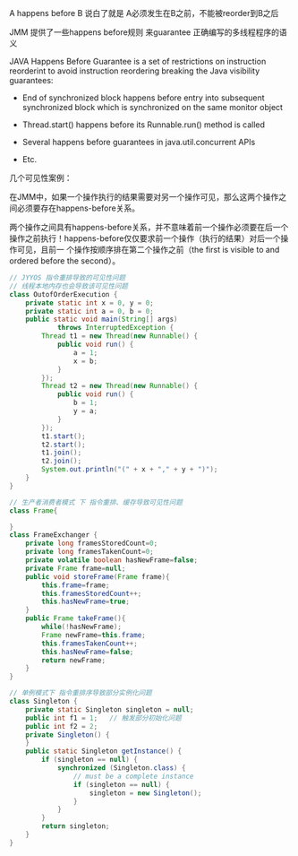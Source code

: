 A happens before B 说白了就是 A必须发生在B之前，不能被reorder到B之后

JMM 提供了一些happens before规则 来guarantee 正确编写的多线程程序的语义

JAVA Happens Before Guarantee is a set of restrictions on instruction reorderint to avoid instruction reordering breaking the Java visibility guarantees:

* End of synchronized block happens before entry into subsequent synchronized block which is synchronized on the same monitor object

* Thread.start() happens before its Runnable.run() method is called

* Several happens before guarantees in java.util.concurrent APIs

* Etc.

几个可见性案例：

在JMM中，如果一个操作执行的结果需要对另一个操作可见，那么这两个操作之间必须要存在happens-before关系。

>
两个操作之间具有happens-before关系，并不意味着前一个操作必须要在后一个 操作之前执行！happens-before仅仅要求前一个操作（执行的结果）对后一个操作可见，且前一 个操作按顺序排在第二个操作之前（the first is visible to and ordered before the second）。



```java
// JYYOS 指令重排导致的可见性问题
// 线程本地内存也会导致该可见性问题
class OutofOrderExecution {
    private static int x = 0, y = 0;
    private static int a = 0, b = 0;
    public static void main(String[] args)
            throws InterruptedException {
        Thread t1 = new Thread(new Runnable() {
            public void run() {
                a = 1;
                x = b;
            }
        });
        Thread t2 = new Thread(new Runnable() {
            public void run() {
                b = 1;
                y = a;
            }
        });
        t1.start();
        t2.start();
        t1.join();
        t2.join();
        System.out.println("(" + x + "," + y + ")");
    }
}

// 生产者消费者模式 下 指令重排、缓存导致可见性问题
class Frame{

}
class FrameExchanger {
    private long framesStoredCount=0;
    private long framesTakenCount=0;
    private volatile boolean hasNewFrame=false;
    private Frame frame=null;
    public void storeFrame(Frame frame){
        this.frame=frame;
        this.framesStoredCount++;
        this.hasNewFrame=true;
    }
    public Frame takeFrame(){
        while(!hasNewFrame);
        Frame newFrame=this.frame;
        this.framesTakenCount++;
        this.hasNewFrame=false;
        return newFrame;
    }
}

// 单例模式下 指令重排序导致部分实例化问题
class Singleton {
    private static Singleton singleton = null;
    public int f1 = 1;   // 触发部分初始化问题
    public int f2 = 2;
    private Singleton() {
    }
    public static Singleton getInstance() {
        if (singleton == null) {
            synchronized (Singleton.class) {
                // must be a complete instance
                if (singleton == null) {
                    singleton = new Singleton();
                }
            }
        }
        return singleton;
    }
}
```